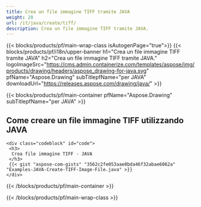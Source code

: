 ```yaml
---
title: Crea un file immagine TIFF tramite JAVA
weight: 20
url: /it/java/create/tiff/
description: Crea un file immagine TIFF tramite JAVA.
---
```


{{< blocks/products/pf/main-wrap-class isAutogenPage="true">}}
{{< blocks/products/pf/i18n/upper-banner h1="Crea un file immagine TIFF tramite JAVA" h2="Crea un file immagine TIFF tramite JAVA." logoImageSrc="https://cms.admin.containerize.com/templates/aspose/img/products/drawing/headers/aspose_drawing-for-java.svg" pfName="Aspose.Drawing" subTitlepfName="per JAVA" downloadUrl="https://releases.aspose.com/drawing/java/" >}}

{{< blocks/products/pf/main-container pfName="Aspose.Drawing" subTitlepfName="per JAVA" >}}

<h2>Come creare un file immagine TIFF utilizzando JAVA</h2>

    <div class="codeblock" id="code">
     <h3>
      Crea file immagine TIFF - JAVA
     </h3>
     {{< gist "aspose-com-gists" "3562c2fe053aae0bda46f32abae6062a" "Examples-JAVA-Create-TIFF-Image-File.java" >}}
    </div>

{{< /blocks/products/pf/main-container >}}


{{< /blocks/products/pf/main-wrap-class >}}
